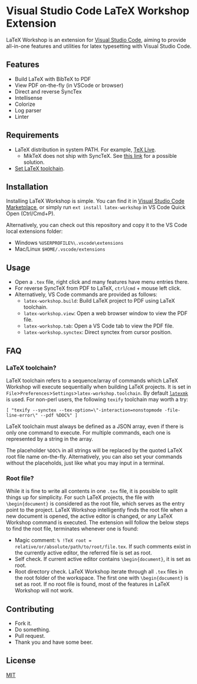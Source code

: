 # Visual Studio Code LaTeX Workshop Extension

LaTeX Workshop is an extension for [Visual Studio Code](https://code.visualstudio.com/), aiming to provide all-in-one features and utilities for latex typesetting with Visual Studio Code. 

## Features

- Build LaTeX with BibTeX to PDF
- View PDF on-the-fly (in VSCode or browser)
- Direct and reverse SyncTex
- Intellisense
- Colorize
- Log parser
- Linter

## Requirements

- LaTeX distribution in system PATH. For example, [TeX Live](https://www.tug.org/texlive/).
  - MikTeX does not ship with SyncTeX. See [this link](http://tex.stackexchange.com/questions/338078/how-to-get-synctex-for-windows-to-allow-atom-pdf-view-to-synch#comment877274_338117) for a possible solution.
- [Set LaTeX toolchain](#toolchain).

## Installation

Installing LaTeX Workshop is simple. You can find it in [Visual Studio Code Marketplace](https://marketplace.visualstudio.com/items?itemName=James-Yu.latex-workshop), or simply run `ext install latex-workshop` in VS Code Quick Open (Ctrl/Cmd+P).

Alternatively, you can check out this repository and copy it to the VS Code local extensions folder:
- Windows `%USERPROFILE%\.vscode\extensions`
- Mac/Linux `$HOME/.vscode/extensions`

## Usage

- Open a `.tex` file, right click and many features have menu entries there.
- For reverse SyncTeX from PDF to LaTeX, `ctrl`/`cmd` + mouse left click.
- Alternatively, VS Code commands are provided as follows:
  - `latex-workshop.build`: Build LaTeX project to PDF using LaTeX toolchain.
  - `latex-workshop.view`: Open a web browser window to view the PDF file.
  - `latex-workshop.tab`: Open a VS Code tab to view the PDF file.
  - `latex-workshop.synctex`: Direct synctex from cursor position.

## FAQ
### <a name="toolchain"></a>LaTeX toolchain?
LaTeX toolchain refers to a sequence/array of commands which LaTeX Workshop will execute sequentially when building LaTeX projects. It is set in `File`>`Preferences`>`Settings`>`latex-workshop.toolchain`. By default [`latexmk`](http://personal.psu.edu/jcc8/software/latexmk/) is used. For non-perl users, the following `texify` toolchain may worth a try:
```
[ "texify --synctex --tex-option=\"-interaction=nonstopmode -file-line-error\" --pdf %DOC%" ]
```

LaTeX toolchain must always be defined as a JSON array, even if there is only one command to execute. For multiple commands, each one is represented by a string in the array.

The placeholder `%DOC%` in all strings will be replaced by the quoted LaTeX root file name on-the-fly. Alternatively, you can also set your commands without the placeholds, just like what you may input in a terminal.

### Root file?
While it is fine to write all contents in one `.tex` file, it is possible to split things up for simplicity. For such LaTeX projects, the file with `\begin{document}` is considered as the root file, which serves as the entry point to the project. LaTeX Workshop intelligently finds the root file when a new document is opened, the active editor is changed, or any LaTeX Workshop command is executed. The extension will follow the below steps to find the root file, terminates whenever one is found:
- Magic comment: `% !TeX root = relative/or/absolute/path/to/root/file.tex`. If such comments exist in the currently active editor, the referred file is set as root.
- Self check. If current active editor contains `\begin{document}`, it is set as root.
- Root directory check. LaTeX Workshop iterate through all `.tex` files in the root folder of the workspace. The first one with `\begin{document}` is set as root.
If no root file is found, most of the features in LaTeX Workshop will not work.

## Contributing

- Fork it.
- Do something.
- Pull request.
- Thank you and have some beer.

## License

[MIT](https://opensource.org/licenses/MIT)
